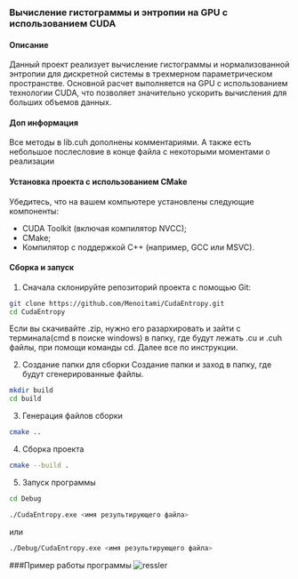 ### Вычисление гистограммы и энтропии на GPU с использованием CUDA
#### Описание

Данный проект реализует вычисление гистограммы и нормализованной энтропии для дискретной системы в трехмерном параметрическом пространстве. Основной расчет выполняется на GPU с использованием технологии CUDA, что позволяет значительно ускорить вычисления для больших объемов данных.

#### Доп информация
Все методы в lib.cuh дополнены комментариями. А также есть небольшое послесловие в конце файла с некоторыми моментами о реализации

#### Установка проекта с использованием CMake
Убедитесь, что на вашем компьютере установлены следующие компоненты:

- CUDA Toolkit (включая компилятор NVCC);
- CMake;
- Компилятор с поддержкой C++ (например, GCC или MSVC).

#### Сборка и запуск
1. Сначала склонируйте репозиторий проекта с помощью Git:
```bash
git clone https://github.com/Menoitami/CudaEntropy.git
cd CudaEntropy
```
Если вы скачивайте .zip, нужно его разархировать и зайти с терминала(cmd в поиске windows) в папку, где будут лежать .cu и .cuh файлы, при помощи команды cd.
Далее все по инструкции.

2. Создание папки для сборки
Создание папки и заход в папку, где будут сгенерированные файлы.
```bash
mkdir build
cd build
```
3. Генерация файлов сборки
```bash
cmake ..
```
4. Сборка проекта
```bash
cmake --build .
```
5. Запуск программы
```bash
cd Debug

./CudaEntropy.exe <имя результирующего файла>
```
или 
```bash
./Debug/CudaEntropy.exe <имя результирующего файла>
```

###Пример работы программы
![ressler](https://github.com/user-attachments/assets/bfb8b5fd-7da8-4e48-ba53-9d4e71be68d0)
